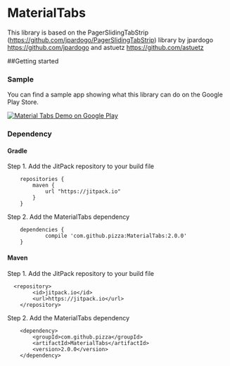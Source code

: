 # MaterialTabs

This library is based on the PagerSlidingTabStrip (https://github.com/jpardogo/PagerSlidingTabStrip) library by jpardogo https://github.com/jpardogo and astuetz https://github.com/astuetz 



##Getting started

### Sample

You can find a sample app showing what this library can do on the Google Play Store.

<a href="https://play.google.com/store/apps/details?id=io.karim.materialtabs.samplen">
  <img alt="Material Tabs Demo on Google Play"
         src="http://developer.android.com/images/brand/en_generic_rgb_wo_60.png" />
</a>

### Dependency

#### Gradle

Step 1. Add the JitPack repository to your build file

```
	repositories {
	    maven {
	        url "https://jitpack.io"
	    }
	}
```

Step 2. Add the MaterialTabs dependency

```
	dependencies {
	        compile 'com.github.pizza:MaterialTabs:2.0.0'
	}
```

#### Maven

Step 1. Add the JitPack repository to your build file

```
  <repository>
	    <id>jitpack.io</id>
	    <url>https://jitpack.io</url>
	</repository>
```

Step 2. Add the MaterialTabs dependency

```
	<dependency>
	    <groupId>com.github.pizza</groupId>
	    <artifactId>MaterialTabs</artifactId>
	    <version>2.0.0</version>
	</dependency>
```

